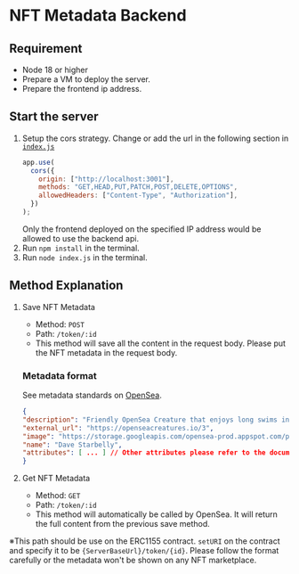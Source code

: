 # NFT Metadata Backend

## Requirement

- Node 18 or higher
- Prepare a VM to deploy the server.
- Prepare the frontend ip address.

## Start the server

1. Setup the cors strategy.
   Change or add the url in the following section in [`index.js`](./index.js)
   ```js
   app.use(
     cors({
       origin: ["http://localhost:3001"],
       methods: "GET,HEAD,PUT,PATCH,POST,DELETE,OPTIONS",
       allowedHeaders: ["Content-Type", "Authorization"],
     })
   );
   ```
   Only the frontend deployed on the specified IP address would be allowed to use the backend api.
2. Run `npm install` in the terminal.
3. Run `node index.js` in the terminal.

## Method Explanation

1. Save NFT Metadata

   - Method: `POST`
   - Path: `/token/:id`
   - This method will save all the content in the request body. Please put the NFT metadata in the request body.

   ### Metadata format

   See metadata standards on [OpenSea](https://docs.opensea.io/docs/metadata-standards).

   ```json
   {
   "description": "Friendly OpenSea Creature that enjoys long swims in the ocean.",
   "external_url": "https://openseacreatures.io/3",
   "image": "https://storage.googleapis.com/opensea-prod.appspot.com/puffs/3.png",
   "name": "Dave Starbelly",
   "attributes": [ ... ] // Other attributes please refer to the documents on OpenSea.
   }
   ```

2. Get NFT Metadata
   - Method: `GET`
   - Path: `/token/:id`
   - This method will automatically be called by OpenSea. It will return the full content from the previous save method.

※This path should be use on the ERC1155 contract. `setURI` on the contract and specify it to be `{ServerBaseUrl}/token/{id}`. Please follow the format carefully or the metadata won't be shown on any NFT marketplace.
